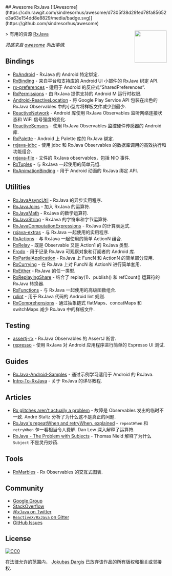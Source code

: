 <div class="github-widget" data-repo="eleventigers/awesome-rxjava"></div>
## Awesome RxJava [![Awesome](https://cdn.rawgit.com/sindresorhus/awesome/d7305f38d29fed78fa85652e3a63e154dd8e8829/media/badge.svg)](https://github.com/sindresorhus/awesome)

[<img src="http://reactivex.io/assets/Rx_Logo_S.png" align="right" width="100">](http://reactivex.io/)

&gt; 有用的资源 [RxJava](https://github.com/ReactiveX/RxJava)

*灵感来自 [awesome](https://github.com/sindresorhus/awesome) 列出事情.*

## Bindings

* [RxAndroid](https://github.com/ReactiveX/RxAndroid) - RxJava 的 Android 特定绑定.
* [RxBinding](https://github.com/JakeWharton/RxBinding) - 来自平台和支持库的 Android UI 小部件的 RxJava 绑定 API.
* [rx-preferences](https://github.com/f2prateek/rx-preferences) - 适用于 Android 的反应式“SharedPreferences”.
* [RxPermissions](https://github.com/tbruyelle/RxPermissions) - 由 RxJava 提供支持的 Android M 运行时权限.
* [Android-ReactiveLocation](https://github.com/mcharmas/Android-ReactiveLocation) - 将 Google Play Service API 包装在出色的 RxJava Observables 中的小型库将样板文件减少到最少.
* [ReactiveNetwork](https://github.com/pwittchen/ReactiveNetwork) - Android 库使用 RxJava Observables 监听网络连接状态和 WiFi 信号强度的变化.
* [ReactiveSensors](https://github.com/pwittchen/ReactiveSensors) - 使用 RxJava Observables 监控硬件传感器的 Android 库.
* [RxPalette](https://github.com/hzsweers/RxPalette) - Android 上 Palette 库的 RxJava 绑定.
* [rxjava-jdbc](https://github.com/davidmoten/rxjava-jdbc) - 使用 jdbc 和 RxJava Observables 的数据库调用的高效执行和功能组合.
* [rxjava-file](https://github.com/davidmoten/rxjava-file) - 文件的 RxJava observables，包括 NIO 事件.
* [RxTuples](https://github.com/pakoito/RxTuples) - 与 RxJava 一起使用的简单元组.
* [RxAnimationBinding](https://github.com/blipinsk/RxAnimationBinding) - 用于 Android 动画的 RxJava 绑定 API.

## Utilities
* [RxJavaAsyncUtil](https://github.com/ReactiveX/RxJavaAsyncUtil) - RxJava 的异步实用程序.
* [RxJavaJoins](https://github.com/ReactiveX/RxJavaJoins) - 加入 RxJava 的运算符.
* [RxJavaMath](https://github.com/ReactiveX/RxJavaMath) - RxJava 的数学运算符.
* [RxJavaString](https://github.com/ReactiveX/RxJavaString) - 
RxJava 的字符串和字节运算符.
* [RxJavaComputationExpressions](https://github.com/ReactiveX/RxJavaComputationExpressions) - RxJava 的计算表达式.
* [rxjava-extras](https://github.com/davidmoten/rxjava-extras) - 与 RxJava 一起使用的实用程序.
* [RxActions](https://github.com/pakoito/RxActions) - 与 RxJava 一起使用的简单 ActionN 组合.
* [RxRelay](https://github.com/JakeWharton/RxRelay) - 既是 Observable 又是 Action1 的 RxJava 类型.
* [Frodo](https://github.com/android10/frodo) - 用于记录 RxJava 可观察对象和订阅者的 Android 库.
* [RxPartialApplication](https://github.com/pakoito/RxPartialApplication) - RxJava 上 FuncN 和 ActionN 的简单部分应用.
* [RxCurrying](https://github.com/pakoito/RxCurrying) - 在 RxJava 上对 FuncN 和 ActionN 进行简单套用.
* [RxEither](https://github.com/eleventigers/rxeither) - RxJava 的任一类型.
* [RxReplayingShare](https://github.com/JakeWharton/RxReplayingShare) - 结合了 replay(1)、publish() 和 refCount() 运算符的 RxJava 转换器.
* [RxFunctions](https://github.com/pakoito/RxFunctions) - 与 RxJava 一起使用的高级函数组合.
* [rxlint](https://bitbucket.org/littlerobots/rxlint) - 用于 RxJava 代码的 Android lint 规则.
* [RxComprehensions](https://github.com/pakoito/RxComprehensions) - 通过抽象链式 flatMaps、concatMaps 和 switchMaps 减少 RxJava 中的样板文件.

## Testing
* [assertj-rx](https://github.com/ribot/assertj-rx) - RxJava Observables 的 AssertJ 断言.
* [rxpresso](https://github.com/novoda/rxpresso) - 使用 RxJava 对 Android 应用程序进行简单的 Espresso UI 测试.

## Guides

* [RxJava-Android-Samples](https://github.com/kaushikgopal/RxJava-Android-Samples) - 通过示例学习适用于 Android 的 RxJava.
* [Intro-To-RxJava](https://github.com/Froussios/Intro-To-RxJava) - 关于 RxJava 的详尽教程.

## Articles

* [Rx glitches aren't actually a problem](http://staltz.com/rx-glitches-arent-actually-a-problem.html)  - 故障是 Observables 发出的临时不一致.  André Staltz 分析了为什么这不是真正的问题.
* [RxJava's repeatWhen and retryWhen, explained](http://blog.danlew.net/2016/01/25/rxjavas-repeatwhen-and-retrywhen-explained/)  - `repeatWhen` 和 `retryWhen` 乍一看相当令人费解.  Dan Lew 深入解释了运算符.
* [RxJava - The Problem with Subjects](http://tomstechnicalblog.blogspot.co.uk/2016/03/rxjava-problem-with-subjects.html) - Thomas Nield 解释了为什么 `Subject` 不是灵丹妙药.

## Tools

* [RxMarbles](http://rxmarbles.com/) - Rx Observables 的交互式图表.

## Community

* [Google Group](http://groups.google.com/d/forum/rxjava)
* [StackOverflow](http://stackoverflow.com/search?q=rx-java)
* [`@RxJava` on Twitter](http://twitter.com/RxJava)
* [`ReactiveX/RxJava` on Gitter](https://gitter.im/ReactiveX/RxJava)
* [GitHub Issues](https://github.com/ReactiveX/RxJava/issues)

## License

[![CC0](https://i.creativecommons.org/p/zero/1.0/88x31.png)](https://creativecommons.org/publicdomain/zero/1.0/)

在法律允许的范围内， [Jokubas Dargis](http://jokubasdargis.net/) 已放弃该作品的所有版权和相关或邻接权.
